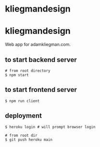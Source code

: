 # kliegmandesign

# kliegmandesign

Web app for adamkliegman.com.

## to start backend server

```
# from root directory
$ npm start
```

## to start frontend server

```
$ npm run client
```

## deployment

```
$ heroku login # will prompt browser login

# from root dir
$ git push heroku main
```
